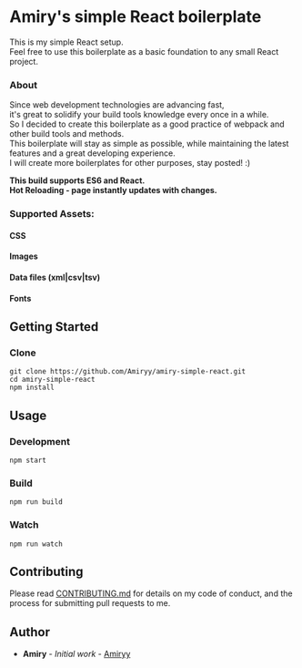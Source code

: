 # Amiry's simple React boilerplate
  This is my simple React setup.  
  Feel free to use this boilerplate as a basic foundation to any small React project.
  
  ### About
  Since web development technologies are advancing fast,  
  it's great to solidify your build tools knowledge every once in a while.  
  So I decided to create this boilerplate as a good practice of webpack and other build tools and methods.  
  This boilerplate will stay as simple as possible, while maintaining the latest features and a great developing experience.  
  I will create more boilerplates for other purposes, stay posted! :)  
  
  **This build supports ES6 and React.**  
  **Hot Reloading - page instantly updates with changes.**  
  
  ### Supported Assets:
  #### CSS
  #### Images
  #### Data files (xml|csv|tsv)
  #### Fonts

## Getting Started
### Clone
  ```
  git clone https://github.com/Amiryy/amiry-simple-react.git
  cd amiry-simple-react
  npm install  
  ```

## Usage
### Development
`npm start`

### Build
`npm run build`

### Watch
`npm run watch`

## Contributing

Please read [CONTRIBUTING.md](https://gist.github.com/Amiryy/5fd07e4c54f846ea578f906df4b7871e) for details on my code of conduct, and the process for submitting pull requests to me.


## Author

* **Amiry** - *Initial work* - [Amiryy](https://github.com/amiryy)
